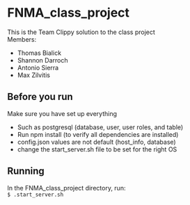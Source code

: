 # FNMA_class_project
This is the Team Clippy solution to the class project  
Members:  
  * Thomas Bialick  
  * Shannon Darroch  
  * Antonio Sierra
  * Max Zilvitis

## Before you run
Make sure you have set up everything  
  * Such as postgresql (database, user, user roles, and table)
  * Run npm install (to verify all dependencies are installed)  
  * config.json values are not default (host_info, database)  
  * change the start_server.sh file to be set for the right OS


## Running
In the FNMA_class_project directory, run:  
 `$ .start_server.sh`  
